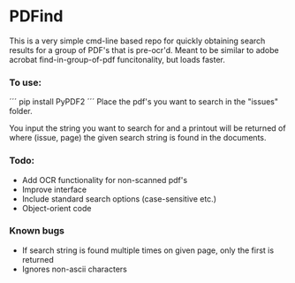 # PDFind
 
This is a very simple cmd-line based repo for quickly obtaining search results for a group of PDF's that is pre-ocr'd. Meant to be similar to adobe acrobat find-in-group-of-pdf funcitonality, but loads faster.


### To use:
´´´
pip install PyPDF2
´´´
Place the pdf's you want to search in the "issues" folder.

You input the string you want to search for and a printout will be returned of where (issue, page) the given search string is found in the documents.


### Todo:

- Add OCR functionality for non-scanned pdf's
- Improve interface
- Include standard search options (case-sensitive etc.)
- Object-orient code

### Known bugs

- If search string is found multiple times on given page, only the first is returned
- Ignores non-ascii characters

